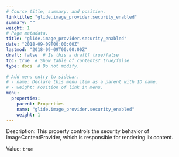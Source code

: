 ```yaml
---
# Course title, summary, and position.
linktitle: "glide.image_provider.security_enabled"
summary: ""
weight: 1
# Page metadata.
title: "glide.image_provider.security_enabled"
date: "2018-09-09T00:00:00Z"
lastmod: "2018-09-09T00:00:00Z"
draft: false  # Is this a draft? true/false
toc: true  # Show table of contents? true/false
type: docs  # Do not modify.

# Add menu entry to sidebar.
# - name: Declare this menu item as a parent with ID name.
# - weight: Position of link in menu.
menu:
  properties:
    parent: Properties
    name: "glide.image_provider.security_enabled"
    weight: 1
---
```


Description: This property controls the security behavior of ImageContentProvider, which is responsible for rendering iix content.


Value: `true`